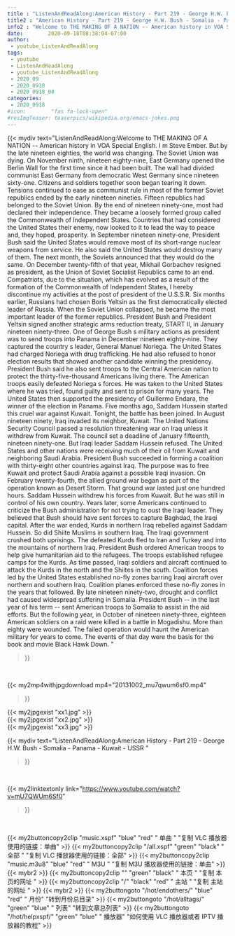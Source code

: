 ```yaml
---
title : "ListenAndReadAlong:American History - Part 219 - George H.W. Bush - Somalia - Panama - Kuwait - USSR "
title2 : "American History - Part 219 - George H.W. Bush - Somalia - Panama - Kuwait - USSR "
info2 : "Welcome to THE MAKING OF A NATION -- American history in VOA Special English. I m Steve Ember. But by the late nineteen eighties, the world was changing. The Soviet Union was dying. On November ninth, nineteen eighty-nine, East Germany opened the Berlin Wall for the first time since it had been built. The wall had divided communist East Germany from democratic West Germany since nineteen sixty-one. Citizens and soldiers together soon began tearing it down. Tensions continued to ease as communist rule in most of the former Soviet republics ended by the early nineteen nineties. Fifteen republics had belonged to the Soviet Union. By the end of nineteen ninety-one, most had declared their independence. They became a loosely formed group called the Commonwealth of Independent States. Countries that had considered the United States their enemy, now looked to it to lead the way to peace and, they hoped, prosperity. In September nineteen ninety-one, President Bush said the United States would remove most of its short-range nuclear weapons from service. He also said the United States would destroy many of them. The next month, the Soviets announced that they would do the same. On December twenty-fifth of that year, Mikhail Gorbachev resigned as president, as the Union of Soviet Socialist Republics came to an end.  Compatriots, due to the situation, which has evolved as a result of the formation of the Commonwealth of Independent States, I hereby discontinue my activities at the post of president of the U.S.S.R.  Six months earlier, Russians had chosen Boris Yeltsin as the first democratically elected leader of Russia. When the Soviet Union collapsed, he became the most important leader of the former republics. President Bush and President Yeltsin signed another strategic arms reduction treaty, START II, in January nineteen ninety-three. One of George Bush s military actions as president was to send troops into Panama in December nineteen eighty-nine. They captured the country s leader, General Manuel Noriega. The United States had charged Noriega with drug trafficking. He had also refused to honor election results that showed another candidate winning the presidency. President Bush said he also sent troops to the Central American nation to protect the thirty-five-thousand Americans living there. The American troops easily defeated Noriega s forces. He was taken to the United States where he was tried, found guilty and sent to prison for many years. The United States then supported the presidency of Guillermo Endara, the winner of the election in Panama.  Five months ago, Saddam Hussein started this cruel war against Kuwait. Tonight, the battle has been joined.  In August nineteen ninety, Iraq invaded its neighbor, Kuwait. The United Nations Security Council passed a resolution threatening war on Iraq unless it withdrew from Kuwait. The council set a deadline of January fifteenth, nineteen ninety-one. But Iraqi leader Saddam Hussein refused. The United States and other nations were receiving much of their oil from Kuwait and neighboring Saudi Arabia. President Bush succeeded in forming a coalition with thirty-eight other countries against Iraq. The purpose was to free Kuwait and protect Saudi Arabia against a possible Iraqi invasion. On February twenty-fourth, the allied ground war began as part of the operation known as Desert Storm. That ground war lasted just one hundred hours. Saddam Hussein withdrew his forces from Kuwait. But he was still in control of his own country. Years later, some Americans continued to criticize the Bush administration for not trying to oust the Iraqi leader. They believed that Bush should have sent forces to capture Baghdad, the Iraqi capital. After the war ended, Kurds in northern Iraq rebelled against Saddam Hussein. So did Shiite Muslims in southern Iraq. The Iraqi government crushed both uprisings. The defeated Kurds fled to Iran and Turkey and into the mountains of northern Iraq. President Bush ordered American troops to help give humanitarian aid to the refugees. The troops established refugee camps for the Kurds. As time passed, Iraqi soldiers and aircraft continued to attack the Kurds in the north and the Shiites in the south. Coalition forces led by the United States established  no-fly  zones barring Iraqi aircraft over northern and southern Iraq. Coalition planes enforced these no-fly zones in the years that followed. By late nineteen ninety-two, drought and conflict had caused widespread suffering in Somalia. President Bush -- in the last year of his term -- sent American troops to Somalia to assist in the aid efforts. But the following year, in October of nineteen ninety-three, eighteen American soldiers on a raid were killed in a battle in Mogadishu. More than eighty were wounded. The failed operation would haunt the American military for years to come. The events of that day were the basis for the book and movie  Black Hawk Down.  "
date:        2020-09-18T08:38:04-07:00
author:
 - youtube_ListenAndReadAlong
tags:
 - youtube
 - ListenAndReadAlong
 - youtube_ListenAndReadAlong
 - 2020_09
 - 2020_0918
 - 2020_0918_08
categories:
 - 2020_0918
#icon:        "fas fa-lock-open"
#resImgTeaser: teaserpics/wikipedia.org/emacs-jokes.png
---
```


{{< mydiv text="ListenAndReadAlong:Welcome to THE MAKING OF A NATION -- American history in VOA Special English. I m Steve Ember. But by the late nineteen eighties, the world was changing. The Soviet Union was dying. On November ninth, nineteen eighty-nine, East Germany opened the Berlin Wall for the first time since it had been built. The wall had divided communist East Germany from democratic West Germany since nineteen sixty-one. Citizens and soldiers together soon began tearing it down. Tensions continued to ease as communist rule in most of the former Soviet republics ended by the early nineteen nineties. Fifteen republics had belonged to the Soviet Union. By the end of nineteen ninety-one, most had declared their independence. They became a loosely formed group called the Commonwealth of Independent States. Countries that had considered the United States their enemy, now looked to it to lead the way to peace and, they hoped, prosperity. In September nineteen ninety-one, President Bush said the United States would remove most of its short-range nuclear weapons from service. He also said the United States would destroy many of them. The next month, the Soviets announced that they would do the same. On December twenty-fifth of that year, Mikhail Gorbachev resigned as president, as the Union of Soviet Socialist Republics came to an end.  Compatriots, due to the situation, which has evolved as a result of the formation of the Commonwealth of Independent States, I hereby discontinue my activities at the post of president of the U.S.S.R.  Six months earlier, Russians had chosen Boris Yeltsin as the first democratically elected leader of Russia. When the Soviet Union collapsed, he became the most important leader of the former republics. President Bush and President Yeltsin signed another strategic arms reduction treaty, START II, in January nineteen ninety-three. One of George Bush s military actions as president was to send troops into Panama in December nineteen eighty-nine. They captured the country s leader, General Manuel Noriega. The United States had charged Noriega with drug trafficking. He had also refused to honor election results that showed another candidate winning the presidency. President Bush said he also sent troops to the Central American nation to protect the thirty-five-thousand Americans living there. The American troops easily defeated Noriega s forces. He was taken to the United States where he was tried, found guilty and sent to prison for many years. The United States then supported the presidency of Guillermo Endara, the winner of the election in Panama.  Five months ago, Saddam Hussein started this cruel war against Kuwait. Tonight, the battle has been joined.  In August nineteen ninety, Iraq invaded its neighbor, Kuwait. The United Nations Security Council passed a resolution threatening war on Iraq unless it withdrew from Kuwait. The council set a deadline of January fifteenth, nineteen ninety-one. But Iraqi leader Saddam Hussein refused. The United States and other nations were receiving much of their oil from Kuwait and neighboring Saudi Arabia. President Bush succeeded in forming a coalition with thirty-eight other countries against Iraq. The purpose was to free Kuwait and protect Saudi Arabia against a possible Iraqi invasion. On February twenty-fourth, the allied ground war began as part of the operation known as Desert Storm. That ground war lasted just one hundred hours. Saddam Hussein withdrew his forces from Kuwait. But he was still in control of his own country. Years later, some Americans continued to criticize the Bush administration for not trying to oust the Iraqi leader. They believed that Bush should have sent forces to capture Baghdad, the Iraqi capital. After the war ended, Kurds in northern Iraq rebelled against Saddam Hussein. So did Shiite Muslims in southern Iraq. The Iraqi government crushed both uprisings. The defeated Kurds fled to Iran and Turkey and into the mountains of northern Iraq. President Bush ordered American troops to help give humanitarian aid to the refugees. The troops established refugee camps for the Kurds. As time passed, Iraqi soldiers and aircraft continued to attack the Kurds in the north and the Shiites in the south. Coalition forces led by the United States established  no-fly  zones barring Iraqi aircraft over northern and southern Iraq. Coalition planes enforced these no-fly zones in the years that followed. By late nineteen ninety-two, drought and conflict had caused widespread suffering in Somalia. President Bush -- in the last year of his term -- sent American troops to Somalia to assist in the aid efforts. But the following year, in October of nineteen ninety-three, eighteen American soldiers on a raid were killed in a battle in Mogadishu. More than eighty were wounded. The failed operation would haunt the American military for years to come. The events of that day were the basis for the book and movie  Black Hawk Down.  "
>}}
<br>


{{< my2mp4withjpgdownload mp4="20131002_mu7qwum6sf0.mp4"
>}}

{{< my2jpgexist "xx1.jpg" >}}<br>
{{< my2jpgexist "xx2.jpg" >}}<br>
{{< my2jpgexist "xx3.jpg" >}}<br>



{{< mydiv text="ListenAndReadAlong:American History - Part 219 - George H.W. Bush - Somalia - Panama - Kuwait - USSR "
>}}
<br>

{{< my2linktextonly link="https://www.youtube.com/watch?v=mU7QWUm6Sf0"
>}}


<br>

{{< my2buttoncopy2clip "music.xspf"        "blue"   "red"    " 单曲 "  "复制 VLC 播放器使用的链接：单曲" >}} {{< my2buttoncopy2clip "/all.xspf"         "green"  "black"  " 全部 "  "复制 VLC 播放器使用的链接：全部" >}} {{< my2buttoncopy2clip "music.m3u8"        "blue"   "red"    " M3U  "    "复制 M3U 播放器使用的链接：单曲" >}} {{< mybr2 >}} {{< my2buttoncopy2clip ""                  "green"  "black"  " 本页 "    "复制 本页的网址 " >}} {{< my2buttoncopy2clip "/"                 "black"  "red"    " 主站 "    "复制 主站的网址 " >}} {{< mybr2 >}} {{< my2buttongoto      "/hot/endothers/"   "blue"   "red"    " 月份"   "转到月份总目录" >}} {{< my2buttongoto      "/hot/alltags/"     "green"  "blue"   " 列表"   "转到文章总列表" >}} {{< my2buttongoto      "/hot/helpxspf/"    "green"  "blue"   " 播放器" "如何使用 VLC 播放器或者 IPTV 播放器的教程" >}} 
